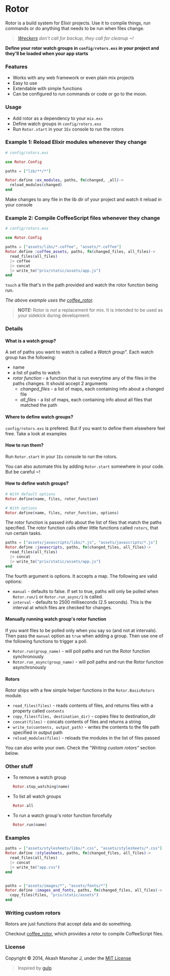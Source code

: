 # Rotor

Rotor is a build system for Elixir projects. Use it to compile things, run commands or do anything that needs to be run when files change.

> *[Wreckers][1] don't call for backup, they call for cleanup ~!*

[1]: http://en.wikipedia.org/wiki/Wreckers_(Transformers)


**Define your rotor watch groups in `config/rotors.exs` in your project and they'll be loaded when your app starts**

### Features

* Works with any web framework or even plain mix projects
* Easy to use
* Extendable with simple functions
* Can be configured to run commands or code or go to the moon.

### Usage

* Add rotor as a dependency to your `mix.exs`
* Define watch groups in `config/rotors.exs`
* Run `Rotor.start` in your `IEx` console to run the rotors

### Example 1: Reload Elixir modules whenever they change

```elixir
# config/rotors.exs

use Rotor.Config

paths = ["lib/**/*"]

Rotor.define :ex_modules, paths, fn(changed, _all)->
  reload_modules(changed)
end
```

Make changes to any file in the lib dir of your project and watch it reload in your console

### Example 2: Compile CoffeeScript files whenever they change

```elixir
# config/rotors.exs

use Rotor.Config

paths = ["assets/libs/*.coffee", "assets/*.coffee"]
Rotor.define :coffee_assets, paths, fn(changed_files, all_files)->
  read_files(all_files)
  |> coffee
  |> concat
  |> write_to("priv/static/assets/app.js")
end

```

`touch` a file that's in the path provided and watch the rotor function being run.

*The above example uses the [coffee_rotor](https://github.com/HashNuke/coffee_rotor).*


> **NOTE:** Rotor is *not* a replacement for mix. It is intended to be used as your sidekick during development.


### Details

#### What is a watch group?

A set of paths you want to watch is called a *Watch group"*. Each watch group has the following:

* name
* a list of paths to watch
* *rotor function* - a function that is run everytime any of the files in the paths changes. It should accept 2 arguments
  * *changed_files* - a list of maps, each containing info about a changed file
  * *all_files* - a list of maps, each containing info about all files that matched the path

#### Where to define watch groups?

`config/rotors.exs` is prefered. But if you want to define them elsewhere feel free. Take a look at examples

#### How to run them?

Run `Rotor.start` in your `IEx` console to run the rotors.

You can also automate this by adding `Rotor.start` somewhere in your code. But be careful ~!

#### How to define watch groups?

```elixir
# With default options
Rotor.define(name, files, rotor_function)

# With options
Rotor.define(name, files, rotor_function, options)
```

The rotor function is passed info about the list of files that match the paths specified. The rotor function calls other little functions called `rotors`, that run certain tasks.


```elixir
paths = ["assets/javascripts/libs/*.js", "assets/javascripts/*.js"]
Rotor.define :javascripts, paths, fn(changed_files, all_files)->
  read_files(all_files)
  |> concat
  |> write_to("priv/static/assets/app.js")
end
```

The fourth argument is options. It accepts a map. The following are valid options:

* `manual` - defaults to false. If set to true, paths will only be polled when `Rotor.run/1` or `Rotor.run_async/1` is called.
* `interval` - defaults to 2500 milliseconds (2.5 seconds). This is the interval at which files are checked for changes.


#### Manually running watch group's rotor function

If you want files to be polled only when you say so (and not at intervals). Then pass the `manual` option as `true` when adding a group. Then use one of the following functions to trigger a poll.

* `Rotor.run(group_name)` - will poll paths and run the Rotor function synchronously
* `Rotor.run_async(group_name)` - will poll paths and run the Rotor function asynchronously



#### Rotors

Rotor ships with a few simple helper functions in the `Rotor.BasicRotors` module.

* `read_files(files)` - reads contents of files, and returns files with a property called `contents`
* `copy_files(files, destination_dir)` - copies files to destination_dir
* `concat(files)` - concats contents of files and returns a string
* `write_to(contents, output_path)` - writes the contents to the file path specified in output path
* `reload_modules(files)` - reloads the modules in the list of files passed

You can also write your own. Check the *"Writing custom rotors"* section below.


### Other stuff

* To remove a watch group

  ```elixir
  Rotor.stop_watching(name)
  ```

* To list all watch groups

  ```elixir
  Rotor.all
  ```

* To run a watch group's rotor function forcefully

  ```elixir
  Rotor.run(name)
  ```

### Examples

```elixir
paths = ["assets/stylesheets/libs/*.css", "assets/stylesheets/*.css"]
Rotor.define :stylesheets, paths, fn(changed_files, all_files)->
  read_files(all_files)
  |> concat
  |> write_to("app.css")
end


paths = ["assets/images/*", "assets/fonts/*"]
Rotor.define :images_and_fonts, paths, fn(changed_files, all_files)->
  copy_files(files, "priv/static/assets")
end
```

### Writing custom rotors

Rotors are just functions that accept data and do something.

Checkout [coffee_rotor](https://github.com/HashNuke/coffee_rotor), which provides a rotor to compile CoffeeScript files.


### License

Copyright © 2014, Akash Manohar J, under the [MIT License](http://opensource.org/licenses/MIT)

> Inspired by [gulp](https://github.com/gulpjs/gulp)
